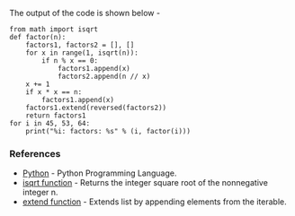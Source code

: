 The output of the code is shown below -
```
from math import isqrt
def factor(n):
    factors1, factors2 = [], []
    for x in range(1, isqrt(n)):
        if n % x == 0:
            factors1.append(x)
            factors2.append(n // x)
    x += 1
    if x * x == n:
        factors1.append(x)
    factors1.extend(reversed(factors2))
    return factors1
for i in 45, 53, 64:
    print("%i: factors: %s" % (i, factor(i)))
```

### References
* [Python](https://www.python.org/) - Python Programming Language.
* [isqrt function](https://docs.python.org/3/library/math.html#math.isqrt) - Returns the integer square root of the nonnegative integer n.
* [extend function](https://docs.python.org/3/library/stdtypes.html#list.extend) - Extends list by appending elements from the iterable.
